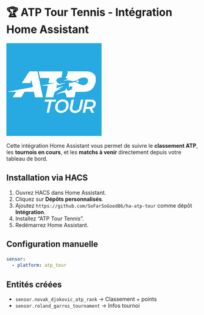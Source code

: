 # 🏆 ATP Tour Tennis - Intégration Home Assistant

![ATP Logo](./assets/icon.png)

Cette intégration Home Assistant vous permet de suivre le **classement ATP**, les **tournois en cours**, et les **matchs à venir** directement depuis votre tableau de bord.

## Installation via HACS

1. Ouvrez HACS dans Home Assistant.
2. Cliquez sur **Dépôts personnalisés**.
3. Ajoutez `https://github.com/SoFarSoGood86/ha-atp-tour` comme dépôt **Intégration**.
4. Installez “ATP Tour Tennis”.
5. Redémarrez Home Assistant.

## Configuration manuelle

```yaml
sensor:
  - platform: atp_tour
```

## Entités créées

- `sensor.novak_djokovic_atp_rank` → Classement + points
- `sensor.roland_garros_tournament` → Infos tournoi
